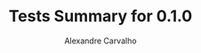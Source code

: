 ---
title: Tests Summary for 0.1.0
author: Alexandre Carvalho
menu_title: 0.1.0
category: surefire_reports
layout: iframe
iframe_url: /docs/0.1.0/site/surefire-report.html
order: 14
---